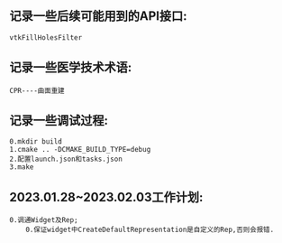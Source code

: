## 记录一些后续可能用到的API接口:
```
vtkFillHolesFilter
```

## 记录一些医学技术术语:
```
CPR----曲面重建
```

## 记录一些调试过程:
```
0.mkdir build
1.cmake .. -DCMAKE_BUILD_TYPE=debug
2.配置launch.json和tasks.json
3.make
```

## 2023.01.28~2023.02.03工作计划:
```
0.调通Widget及Rep;
    0.保证widget中CreateDefaultRepresentation是自定义的Rep,否则会报错.
```
